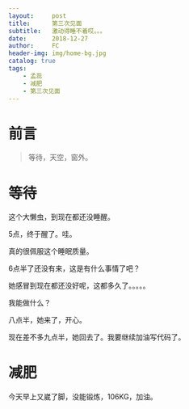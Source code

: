 ```yaml
---
layout:     post
title:      第三次见面
subtitle:   激动得睡不着哎。。。
date:       2018-12-27
author:     FC
header-img: img/home-bg.jpg
catalog: true
tags:
    - 孟蕊
    - 减肥
    - 第三次见面
---
```



# 前言

>等待，天空，窗外。


# 等待

这个大懒虫，到现在都还没睡醒。

5点，终于醒了。哇。

真的很佩服这个睡眠质量。

6点半了还没有来，这是有什么事情了吧？

她感冒到现在都还没好呢，这都多久了。。。。。

我能做什么？

八点半，她来了，开心。

现在差不多九点半，她回去了。我要继续加油写代码了。

# 减肥

今天早上又崴了脚，没能锻炼，106KG，加油。

